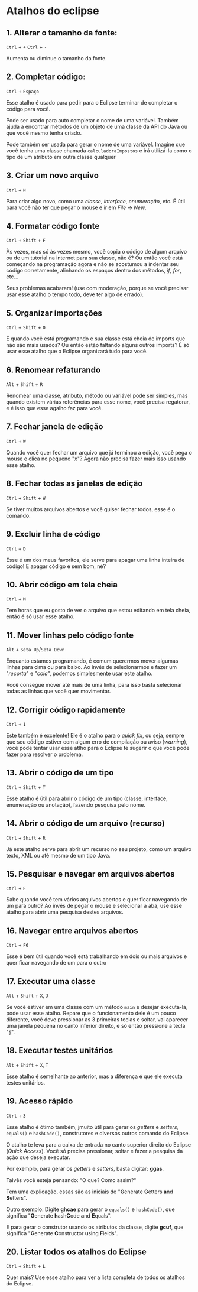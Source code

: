 # Atalhos do eclipse

## 1. Alterar o tamanho da fonte:
  
```Ctrl``` + ```+```
```Ctrl``` + ```-```

Aumenta ou diminue o tamanho da fonte.

## 2. Completar código:

```Ctrl``` + ```Espaço```

Esse atalho é usado para pedir para o Eclipse terminar de completar o código para você.

Pode ser usado para auto completar o nome de uma variável. Também ajuda a encontrar métodos de um objeto de uma classe da API do Java ou que você mesmo tenha criado.

Pode também ser usada para gerar o nome de uma variável. Imagine que você tenha uma classe chamada ```calculadoraImpostos``` e irá utilizá-la como o tipo de um atributo em outra classe qualquer

## 3. Criar um novo arquivo

```Ctrl``` + ```N```

Para criar algo novo, como uma *classe*, *interface*, *enumeração*, etc. É útil para você não ter que pegar o mouse e ir em *File* -> *New*.

## 4. Formatar código fonte

```Ctrl``` + ```Shift``` + ```F```

Às vezes, mas só às vezes mesmo, você copia o código de algum arquivo ou de um tutorial na internet para sua classe, não é? Ou então você está começando na programação agora e não se acostumou a indentar seu código corretamente, alinhando os espaços dentro dos métodos, *if*, *for*, etc...

Seus problemas acabaram! (use com moderação, porque se você precisar usar esse atalho o tempo todo, deve ter algo de errado).

## 5. Organizar importações

```Ctrl``` + ```Shift``` + ```O```

E quando você está programando e sua classe está cheia de imports que não são mais usados? Ou então estão faltando alguns outros imports? É só usar esse atalho que o Eclipse organizará tudo para você.

## 6. Renomear refaturando

```Alt``` + ```Shift``` + ```R```

Renomear uma classe, atributo, método ou variável pode ser simples, mas quando existem várias referências para esse nome, você precisa regatorar, e é isso que esse agalho faz para você.

## 7. Fechar janela de edição

```Ctrl``` + ```W```

Quando você quer fechar um arquivo que já terminou a edição, você pega o mouse e clica no pequeno "*x*"? Agora não precisa fazer mais isso usando esse atalho.

## 8. Fechar todas as janelas de edição

```Ctrl``` + ```Shift``` + ```W```

Se tiver muitos arquivos abertos e você quiser fechar todos, esse é o comando.

## 9. Excluir linha de código

```Ctrl``` + ```D```

Esse é um dos meus favoritos, ele serve para apagar uma linha inteira de código! E apagar código é sem bom, né?

## 10. Abrir código em tela cheia

```Ctrl``` + ```M```

Tem horas que eu gosto de ver o arquivo que estou editando em tela cheia, então é só usar esse atalho.

## 11. Mover linhas pelo código fonte

```Alt``` + ```Seta Up```/```Seta Down```

Enquanto estamos programando, é comum querermos mover algumas linhas para cima ou para baixo. Ao invés de selecionarmos e fazer um "*recorta*" e "*cola*", podemos simplesmente usar este atalho.

Você consegue mover até mais de uma linha, para isso basta selecionar todas as linhas que você quer movimentar.

## 12. Corrigir código rapidamente

```Ctrl``` + ```1```

Este também é excelente! Ele é o atalho para o *quick fix*, ou seja, sempre que seu código estiver com algum erro de compilação ou aviso (*warning*), você pode tentar usar esse atlho para o Eclipse te sugerir o que você pode fazer para resolver o problema.

## 13. Abrir o código de um tipo

```Ctrl``` + ```Shift``` + ```T```

Esse atalho é útil para abrir o código de um tipo (classe, interface, enumeração ou anotação), fazendo pesquisa pelo nome.

## 14. Abrir o código de um arquivo (recurso)

```Ctrl``` + ```Shift``` + ```R```

Já este atalho serve para abrir um recurso no seu projeto, como um arquivo texto, XML ou até mesmo de um tipo Java.

## 15. Pesquisar e navegar em arquivos abertos

```Ctrl``` + ```E```

Sabe quando você tem vários arquivos abertos e quer ficar navegando de um para outro? Ao invés de pegar o mouse e selecionar a aba, use esse atalho para abrir uma pesquisa destes arquivos.

## 16. Navegar entre arquivos abertos

```Ctrl``` + ```F6```

Esse é bem útil quando você está trabalhando em dois ou mais arquivos e quer ficar navegando de um para o outro

## 17. Executar uma classe

```Alt``` + ```Shift``` + ```X```, ```J```

Se você estiver em uma classe com um método ```main``` e desejar executá-la, pode usar esse atalho. Repare que o funcionamento dele é um pouco diferente, você deve pressionar as 3 primeiras teclas e soltar, vai aparecer uma janela pequena no canto inferior direito, e só então pressione a tecla "```j```".

## 18. Executar testes unitários

```Alt``` + ```Shift``` + ```X```, ```T```

Esse atalho é semelhante ao anterior, mas a diferença é que ele executa testes unitários.

## 19. Acesso rápido

```Ctrl``` + ```3```

Esse atalho é ótimo também, jmuito útil para gerar os *getters* e *setters*, ```equals()``` e ```hashCode()```, construtores e diversos outros comando do Eclipse.

O atalho te leva para a caixa de entrada no canto superior direito do Eclipse (*Quick Access*). Você só precisa pressionar, soltar e fazer a pesquisa da ação que deseja executar.

Por exemplo, para gerar os *getters* e *setters*, basta digitar: **ggas**.

Talvês você esteja pensando: "O que? Como assim?"

Tem uma explicação, essas são as iniciais de "**G**enerate **G**etters **a**nd **S**etters".

Outro exemplo: Digite **ghcae** para gerar o ```equals()``` e ```hashCode()```, que significa "**G**enerate **h**ash**C**ode **a**nd **E**quals".

E para gerar o construtor usando os atributos da classe, digite **gcuf**, que significa "**G**enerate **C**onstructor **u**sing **F**ields".

## 20. Listar todos os atalhos do Eclipse

```Ctrl``` + ```Shift``` + ```L```

Quer mais? Use esse atalho para ver a lista completa de todos os atalhos do Eclipse.